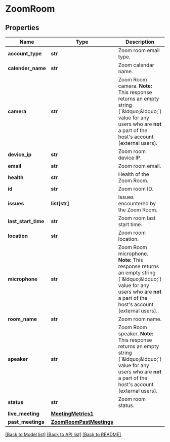 # ZoomRoom

## Properties
Name | Type | Description | Notes
------------ | ------------- | ------------- | -------------
**account_type** | **str** | Zoom room email type. | [optional] 
**calender_name** | **str** | Zoom calendar name. | [optional] 
**camera** | **str** | Zoom Room camera.  **Note:** This response returns an empty string (&#x60;&amp;ldquo;&amp;ldquo;&#x60;) value for any users who are **not** a part of the host&#x27;s account (external users). | [optional] 
**device_ip** | **str** | Zoom room device IP. | [optional] 
**email** | **str** | Zoom room email. | [optional] 
**health** | **str** | Health of the Zoom Room. | [optional] 
**id** | **str** | Zoom room ID. | [optional] 
**issues** | **list[str]** | Issues encountered by the Zoom Room. | [optional] 
**last_start_time** | **str** | Zoom room last start time. | [optional] 
**location** | **str** | Zoom room location. | [optional] 
**microphone** | **str** | Zoom Room microphone.  **Note:** This response returns an empty string (&#x60;&amp;ldquo;&amp;ldquo;&#x60;) value for any users who are **not** a part of the host&#x27;s account (external users). | [optional] 
**room_name** | **str** | Zoom room name. | [optional] 
**speaker** | **str** | Zoom Room speaker.  **Note:** This response returns an empty string (&#x60;&amp;ldquo;&amp;ldquo;&#x60;) value for any users who are **not** a part of the host&#x27;s account (external users). | [optional] 
**status** | **str** | Zoom room status. | [optional] 
**live_meeting** | [**MeetingMetrics1**](MeetingMetrics1.md) |  | [optional] 
**past_meetings** | [**ZoomRoomPastMeetings**](ZoomRoomPastMeetings.md) |  | [optional] 

[[Back to Model list]](../README.md#documentation-for-models) [[Back to API list]](../README.md#documentation-for-api-endpoints) [[Back to README]](../README.md)

